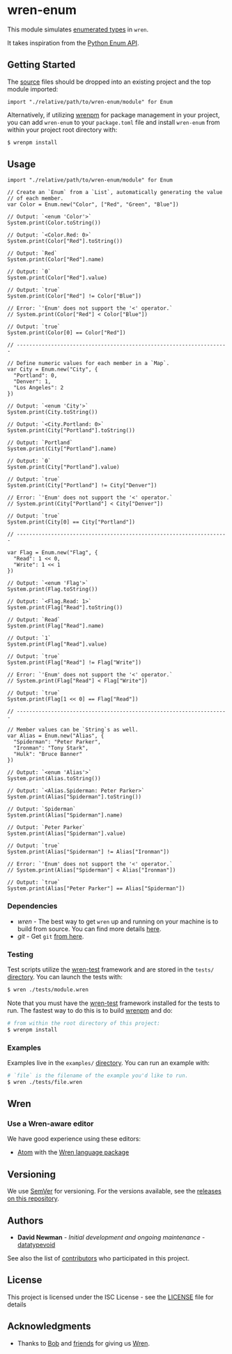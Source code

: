 # wren-enum

This module simulates [enumerated  types](https://en.wikipedia.org/wiki/Enumerated_type) in `wren`.

It takes inspiration from the [Python Enum API](https://docs.python.org/3/library/enum.html).


## Getting Started

The [source](https://github.com/datatypevoid/wren-enum/blob/develop/src) files should be dropped into an existing project and the top module imported:

```wren
import "./relative/path/to/wren-enum/module" for Enum
```

Alternatively, if utilizing [wrenpm](https://github.com/brandly/wrenpm) for package management in your project, you can add `wren-enum` to your `package.toml` file and install `wren-enum` from within your project root directory with:

```bash
$ wrenpm install
```


## Usage

```wren
import "./relative/path/to/wren-enum/module" for Enum

// Create an `Enum` from a `List`, automatically generating the value
// of each member.
var Color = Enum.new("Color", ["Red", "Green", "Blue"])

// Output: `<enum 'Color'>`
System.print(Color.toString())

// Output: `<Color.Red: 0>`
System.print(Color["Red"].toString())

// Output: `Red`
System.print(Color["Red"].name)

// Output: `0`
System.print(Color["Red"].value)

// Output: `true`
System.print(Color["Red"] != Color["Blue"])

// Error: `'Enum' does not support the '<' operator.`
// System.print(Color["Red"] < Color["Blue"])

// Output: `true`
System.print(Color[0] == Color["Red"])

// --------------------------------------------------------------------

// Define numeric values for each member in a `Map`.
var City = Enum.new("City", {
  "Portland": 0,
  "Denver": 1,
  "Los Angeles": 2
})

// Output: `<enum 'City'>`
System.print(City.toString())

// Output: `<City.Portland: 0>`
System.print(City["Portland"].toString())

// Output: `Portland`
System.print(City["Portland"].name)

// Output: `0`
System.print(City["Portland"].value)

// Output: `true`
System.print(City["Portland"] != City["Denver"])

// Error: `'Enum' does not support the '<' operator.`
// System.print(City["Portland"] < City["Denver"])

// Output: `true`
System.print(City[0] == City["Portland"])

// --------------------------------------------------------------------

var Flag = Enum.new("Flag", {
  "Read": 1 << 0,
  "Write": 1 << 1
})

// Output: `<enum 'Flag'>`
System.print(Flag.toString())

// Output: `<Flag.Read: 1>`
System.print(Flag["Read"].toString())

// Output: `Read`
System.print(Flag["Read"].name)

// Output: `1`
System.print(Flag["Read"].value)

// Output: `true`
System.print(Flag["Read"] != Flag["Write"])

// Error: `'Enum' does not support the '<' operator.`
// System.print(Flag["Read"] < Flag["Write"])

// Output: `true`
System.print(Flag[1 << 0] == Flag["Read"])

// --------------------------------------------------------------------

// Member values can be `String`s as well.
var Alias = Enum.new("Alias", {
  "Spiderman": "Peter Parker",
  "Ironman": "Tony Stark",
  "Hulk": "Bruce Banner"
})

// Output: `<enum 'Alias'>`
System.print(Alias.toString())

// Output: `<Alias.Spiderman: Peter Parker>`
System.print(Alias["Spiderman"].toString())

// Output: `Spiderman`
System.print(Alias["Spiderman"].name)

// Output: `Peter Parker`
System.print(Alias["Spiderman"].value)

// Output: `true`
System.print(Alias["Spiderman"] != Alias["Ironman"])

// Error: `'Enum' does not support the '<' operator.`
// System.print(Alias["Spiderman"] < Alias["Ironman"])

// Output: `true`
System.print(Alias["Peter Parker"] == Alias["Spiderman"])

```


### Dependencies

-	*wren* - The best way to get `wren` up and running on your machine is to build from source. You can find more details [here](http://wren.io/getting-started.html).
- *git* - Get `git` [from here](http://git-scm.com/download/mac).


### Testing

Test scripts utilize the [wren-test](https://github.com/gsmaverick/wren-test) framework and are stored in the `tests/` [directory](https://github.com/datatypevoid/wren-enum/tree/develop/tests). You can launch the tests with:

```bash
$ wren ./tests/module.wren
```

Note that you must have the [wren-test](https://github.com/gsmaverick/wren-test) framework installed for the tests to run. The fastest way to do this is to build [wrenpm](https://github.com/brandly/wrenpm) and do:

```bash
# from within the root directory of this project:
$ wrenpm install
```


### Examples

Examples live in the `examples/` [directory](https://github.com/datatypevoid/wren-enum/tree/develop/examples). You can run an example with:

```bash
# `file` is the filename of the example you'd like to run.
$ wren ./tests/file.wren
```


## Wren

### Use a Wren-aware editor

We have good experience using these editors:

-	[Atom](https://atom.io/) with the [Wren language package](https://github.com/munificent/wren-atom)


## Versioning

We use [SemVer](http://semver.org/) for versioning. For the versions available, see the [releases on this repository](https://github.com/datatypevoid/wren-enum/releases).


## Authors

* **David Newman** - *Initial development and ongoing maintenance* - [datatypevoid](https://github.com/datatypevoid)

See also the list of [contributors](https://github.com/datatypevoid/wren-enum/blob/develop/contributors.toml) who participated in this project.


## License

This project is licensed under the ISC License - see the [LICENSE](https://github.com/datatypevoid/wren-enum/blob/develop/LICENSE) file for details


## Acknowledgments

* Thanks to [Bob](https://github.com/munificent) and [friends](https://github.com/munificent/wren/graphs/contributors) for giving us [Wren](https://github.com/munificent/wren).
